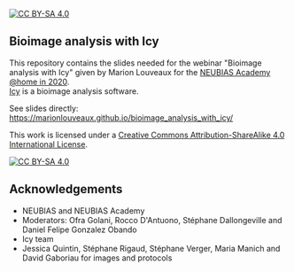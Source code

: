[![CC BY-SA 4.0][cc-by-sa-shield]][cc-by-sa]

## Bioimage analysis with Icy

This repository contains the slides needed for the webinar "Bioimage analysis with Icy" given by Marion Louveaux for the [NEUBIAS Academy @home in 2020](eubias.org/NEUBIAS/training-schools/neubias-academy-home/).      
[Icy](http://icy.bioimageanalysis.org/) is a bioimage analysis software.    

See slides directly: https://marionlouveaux.github.io/bioimage_analysis_with_icy/   

This work is licensed under a [Creative Commons Attribution-ShareAlike 4.0 International License][cc-by-sa].

[![CC BY-SA 4.0][cc-by-sa-image]][cc-by-sa]

[cc-by-sa]: http://creativecommons.org/licenses/by-sa/4.0/
[cc-by-sa-image]: https://licensebuttons.net/l/by-sa/4.0/88x31.png
[cc-by-sa-shield]: https://img.shields.io/badge/License-CC%20BY--SA%204.0-lightgrey.svg

 

## Acknowledgements    

- NEUBIAS and NEUBIAS Academy              
- Moderators: Ofra Golani, Rocco D'Antuono, Stéphane Dallongeville and Daniel Felipe Gonzalez Obando             
- Icy team     
- Jessica Quintin, Stéphane Rigaud, Stéphane Verger, Maria Manich and David Gaboriau for images and protocols 